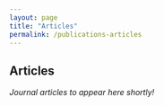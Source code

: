```yaml
---
layout: page
title: "Articles"
permalink: /publications-articles
---
```

## Articles

_Journal articles to appear here shortly!_
